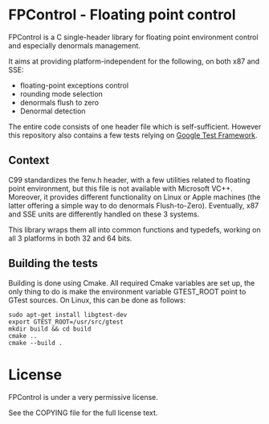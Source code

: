 FPControl - Floating point control
==================================

FPControl is a C single-header library for floating point environment control and especially denormals management.

It aims at providing platform-independent for the following, on both x87 and SSE:
- floating-point exceptions control
- rounding mode selection
- denormals flush to zero
- Denormal detection

The entire code consists of one header file which is self-sufficient.
However this repository also contains a few tests relying on [Google Test Framework](http://code.google.com/p/googletest/).

Context
-------

C99 standardizes the fenv.h header, with a few utilities related to floating point environment, but this file is not available with Microsoft VC++.
Moreover, it provides different functionality on Linux or Apple machines (the latter offering a simple way to do denormals Flush-to-Zero).
Eventually, x87 and SSE units are differently handled on these 3 systems.

This library wraps them all into common functions and typedefs, working on all 3 platforms in both 32 and 64 bits.

Building the tests
------------------

Building is done using Cmake.
All required Cmake variables are set up, the only thing to do is make the environment variable GTEST_ROOT point to GTest sources.
On Linux, this can be done as follows:

    sudo apt-get install libgtest-dev
    export GTEST_ROOT=/usr/src/gtest
    mkdir build && cd build
    cmake ..
    cmake --build .

License
==================================
FPControl is under a very permissive license.

See the COPYING file for the full license text.
